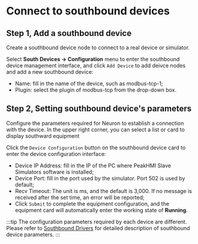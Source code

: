 # Connect to southbound devices

## Step 1, Add a southbound device

Create a southbound device node to connect to a real device or simulator.

Select **South Devices -> Configuration** menu to enter the southbound device management interface, and click `Add Device` to add deivce nodes and add a new southbound device:

* Name: fill in the name of the device, such as modbus-tcp-1;
* Plugin: select the plugin of modbus-tcp from the drop-down box.

## Step 2, Setting southbound device's parameters

Configure the parameters required for Neuron to establish a connection with the device. In the upper right corner, you can select a list or card to display southward equipment

Click the `Device Configuration` button on the southbound device card to enter the device configuration interface:

* Device IP Address: fill in the IP of the PC where PeakHMI Slave Simulators software is installed;
* Device Port: fill in the port used by the simulator. Port 502 is used by default;
* Recv Timeout: The unit is ms, and the default is 3,000. If no message is received after the set time, an error will be reported;
* Click `Submit` to complete the equipment configuration, and the equipment card will automatically enter the working state of **Running**.

:::tip
The configuration parameters required by each device are different. Please refer to [Southbound Drivers](../south-devices/modbus-tcp/modbus-tcp.md) for detailed description of southbound device parameters.
:::